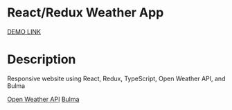 # React/Redux Weather App

[DEMO LINK](http://Tsekhmister.github.io/react_weather_app/)

# Description

Responsive website using React, Redux, TypeScript, Open Weather API, and Bulma

  [Open Weather API](https://openweathermap.org/)
  [Bulma](https://bulma.io/)